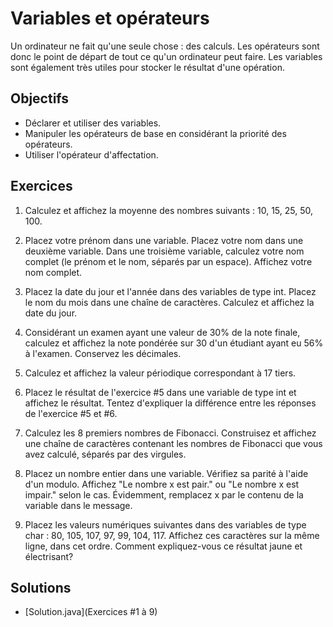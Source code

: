 Variables et opérateurs
=======================

Un ordinateur ne fait qu'une seule chose : des calculs. Les opérateurs sont donc
le point de départ de tout ce qu'un ordinateur peut faire. Les variables sont
également très utiles pour stocker le résultat d'une opération.

Objectifs
---------

* Déclarer et utiliser des variables.
* Manipuler les opérateurs de base en considérant la priorité des opérateurs.
* Utiliser l'opérateur d'affectation.

Exercices
---------

1. Calculez et affichez la moyenne des nombres suivants : 10, 15, 25, 50, 100.

2. Placez votre prénom dans une variable. Placez votre nom dans une deuxième
   variable. Dans une troisième variable, calculez votre nom complet (le prénom
   et le nom, séparés par un espace). Affichez votre nom complet.

3. Placez la date du jour et l'année dans des variables de type int. Placez le
   nom du mois dans une chaîne de caractères. Calculez et affichez la date du
   jour.

4. Considérant un examen ayant une valeur de 30% de la note finale, calculez et
   affichez la note pondérée sur 30 d'un étudiant ayant eu 56% à l'examen.
   Conservez les décimales.

5. Calculez et affichez la valeur périodique correspondant à 17 tiers.

6. Placez le résultat de l'exercice #5 dans une variable de type int et affichez
   le résultat. Tentez d'expliquer la différence entre les réponses de
   l'exercice #5 et #6.

7. Calculez les 8 premiers nombres de Fibonacci. Construisez et affichez une
   chaîne de caractères contenant les nombres de Fibonacci que vous avez
   calculé, séparés par des virgules.

8. Placez un nombre entier dans une variable. Vérifiez sa parité à l'aide d'un
   modulo. Affichez "Le nombre x est pair." ou "Le nombre x est impair." selon
   le cas. Évidemment, remplacez x par le contenu de la variable dans le message.

9. Placez les valeurs numériques suivantes dans des variables de type char : 80, 105, 107, 97, 99, 104, 117.
   Affichez ces caractères sur la même ligne, dans cet ordre. Comment
   expliquez-vous ce résultat jaune et électrisant?

Solutions
---------

* [Solution.java](Exercices #1 à 9)
